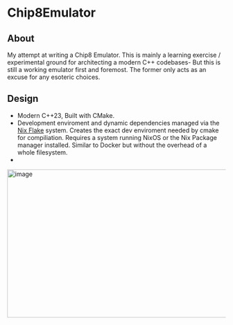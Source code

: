 # Chip8Emulator
## About
My attempt at writing a Chip8 Emulator. This is mainly a learning exercise / experimental ground
for architecting a modern C++ codebases- But this is still a working emulator first and foremost. The former
only acts as an excuse for any esoteric choices.
## Design
- Modern C++23, Built with CMake.
- Development enviroment and dynamic dependencies managed via the [Nix Flake](https://wiki.nixos.org/wiki/Flakes) system. Creates the exact dev enviroment needed by
cmake for compiliation. Requires a system running NixOS or the Nix Package manager installed. Similar to Docker but without the overhead of a whole filesystem.
- 

<img width="640" height="342" alt="image" src="https://github.com/user-attachments/assets/ef8edf75-f3c8-4076-bfb2-91e30e81b4d9" />

